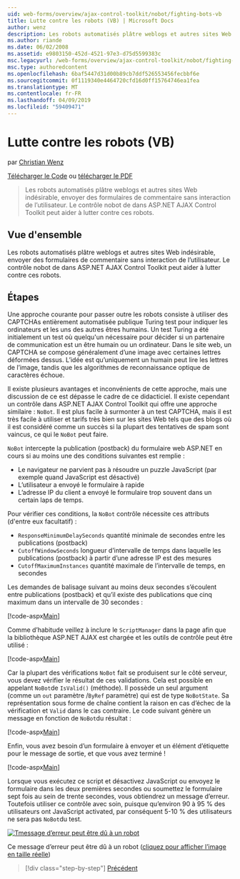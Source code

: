 ```yaml
---
uid: web-forms/overview/ajax-control-toolkit/nobot/fighting-bots-vb
title: Lutte contre les robots (VB) | Microsoft Docs
author: wenz
description: Les robots automatisés plâtre weblogs et autres sites Web indésirable, envoyer des formulaires de commentaire sans interaction de l’utilisateur. Le contrôle nobot de dans la Con AJAX ASP.NET...
ms.author: riande
ms.date: 06/02/2008
ms.assetid: e9803150-452d-4521-97e3-d75d5599383c
msc.legacyurl: /web-forms/overview/ajax-control-toolkit/nobot/fighting-bots-vb
msc.type: authoredcontent
ms.openlocfilehash: 6baf5447d31d00b89cb7ddf526553456fecbbf6e
ms.sourcegitcommit: 0f1119340e4464720cfd16d0ff15764746ea1fea
ms.translationtype: MT
ms.contentlocale: fr-FR
ms.lasthandoff: 04/09/2019
ms.locfileid: "59409471"
---
```

# <a name="fighting-bots-vb"></a>Lutte contre les robots (VB)

par [Christian Wenz](https://github.com/wenz)

[Télécharger le Code](http://download.microsoft.com/download/9/3/f/93f8daea-bebd-4821-833b-95205389c7d0/NoBot0.vb.zip) ou [télécharger le PDF](http://download.microsoft.com/download/b/6/a/b6ae89ee-df69-4c87-9bfb-ad1eb2b23373/nobot0VB.pdf)

> Les robots automatisés plâtre weblogs et autres sites Web indésirable, envoyer des formulaires de commentaire sans interaction de l’utilisateur. Le contrôle nobot de dans ASP.NET AJAX Control Toolkit peut aider à lutter contre ces robots.


## <a name="overview"></a>Vue d'ensemble

Les robots automatisés plâtre weblogs et autres sites Web indésirable, envoyer des formulaires de commentaire sans interaction de l’utilisateur. Le contrôle nobot de dans ASP.NET AJAX Control Toolkit peut aider à lutter contre ces robots.

## <a name="steps"></a>Étapes

Une approche courante pour passer outre les robots consiste à utiliser des CAPTCHAs entièrement automatisée publique Turing test pour indiquer les ordinateurs et les uns des autres êtres humains. Un test Turing a été initialement un test où quelqu'un nécessaire pour décider si un partenaire de communication est un être humain ou un ordinateur. Dans le site web, un CAPTCHA se compose généralement d’une image avec certaines lettres déformées dessus. L’idée est qu’uniquement un humain peut lire les lettres de l’image, tandis que les algorithmes de reconnaissance optique de caractères échoue.

Il existe plusieurs avantages et inconvénients de cette approche, mais une discussion de ce est dépasse le cadre de ce didacticiel. Il existe cependant un contrôle dans ASP.NET AJAX Control Toolkit qui offre une approche similaire : `NoBot`. Il est plus facile à surmonter à un test CAPTCHA, mais il est très facile à utiliser et tarifs très bien sur les sites Web tels que des blogs où il est considéré comme un succès si la plupart des tentatives de spam sont vaincus, ce qui le `NoBot` peut faire.

`NoBot` intercepte la publication (postback) du formulaire web ASP.NET en cours si au moins une des conditions suivantes est remplie :

- Le navigateur ne parvient pas à résoudre un puzzle JavaScript (par exemple quand JavaScript est désactivé)
- L’utilisateur a envoyé le formulaire à rapide
- L’adresse IP du client a envoyé le formulaire trop souvent dans un certain laps de temps.

Pour vérifier ces conditions, la `NoBot` contrôle nécessite ces attributs (d'entre eux facultatif) :

- `ResponseMinimumDelaySeconds` quantité minimale de secondes entre les publications (postback)
- `CutoffWindowSeconds` longueur d’intervalle de temps dans laquelle les publications (postback) à partir d’une adresse IP est des mesures
- `CutoffMaximumInstances` quantité maximale de l’intervalle de temps, en secondes

Les demandes de balisage suivant au moins deux secondes s’écoulent entre publications (postback) et qu’il existe des publications que cinq maximum dans un intervalle de 30 secondes :

[!code-aspx[Main](fighting-bots-vb/samples/sample1.aspx)]

Comme d’habitude veillez à inclure le `ScriptManager` dans la page afin que la bibliothèque ASP.NET AJAX est chargée et les outils de contrôle peut être utilisé :

[!code-aspx[Main](fighting-bots-vb/samples/sample2.aspx)]

Car la plupart des vérifications `NoBot` fait se produisent sur le côté serveur, vous devez vérifier le résultat de ces validations. Cela est possible en appelant `NoBot`de `IsValid()` (méthode). Il possède un seul argument (comme un `out` paramètre /`ByRef` paramètre) qui est de type `NoBotState`. Sa représentation sous forme de chaîne contient la raison en cas d’échec de la vérification et `Valid` dans le cas contraire. Le code suivant génère un message en fonction de `NoBot`du résultat :

[!code-aspx[Main](fighting-bots-vb/samples/sample3.aspx)]

Enfin, vous avez besoin d’un formulaire à envoyer et un élément d’étiquette pour le message de sortie, et que vous avez terminé !

[!code-aspx[Main](fighting-bots-vb/samples/sample4.aspx)]

Lorsque vous exécutez ce script et désactivez JavaScript ou envoyez le formulaire dans les deux premières secondes ou soumettez le formulaire sept fois au sein de trente secondes, vous obtiendrez un message d’erreur. Toutefois utiliser ce contrôle avec soin, puisque qu’environ 90 à 95 % des utilisateurs ont JavaScript activated, par conséquent 5-10 % des utilisateurs ne sera pas `NoBot`du test.


[![Tmessage d’erreur peut être dû à un robot](fighting-bots-vb/_static/image2.png)](fighting-bots-vb/_static/image1.png)

Ce message d’erreur peut être dû à un robot ([cliquez pour afficher l’image en taille réelle](fighting-bots-vb/_static/image3.png))

> [!div class="step-by-step"]
> [Précédent](fighting-bots-cs.md)
